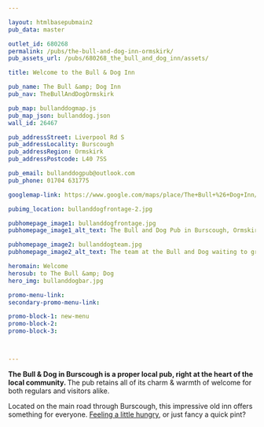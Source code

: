 ```yaml
---

layout: htmlbasepubmain2
pub_data: master

outlet_id: 680268
permalink: /pubs/the-bull-and-dog-inn-ormskirk/
pub_assets_url: /pubs/680268_the_bull_and_dog_inn/assets/

title: Welcome to the Bull & Dog Inn

pub_name: The Bull &amp; Dog Inn
pub_nav: TheBullAndDogOrmskirk

pub_map: bullanddogmap.js
pub_map_json: bullanddog.json
wall_id: 26467

pub_addressStreet: Liverpool Rd S
pub_addressLocality: Burscough
pub_addressRegion: Ormskirk
pub_addressPostcode: L40 7SS

pub_email: bullanddogpub@outlook.com
pub_phone: 01704 631775

googlemap-link: https://www.google.com/maps/place/The+Bull+%26+Dog+Inn/@53.5877643,-2.8637967,17z/data=!3m1!4b1!4m5!3m4!1s0x0:0x3393719ed871bb64!8m2!3d53.5877643!4d-2.861608

pubimg_location: bullanddogfrontage-2.jpg

pubhomepage_image1: bullanddogfrontage.jpg
pubhomepage_image1_alt_text: The Bull and Dog Pub in Burscough, Ormskirk.

pubhomepage_image2: bullanddogteam.jpg
pubhomepage_image2_alt_text: The team at the Bull and Dog waiting to greet you.

heromain: Welcome
herosub: to The Bull &amp; Dog
hero_img: bullanddogbar.jpg

promo-menu-link:
secondary-promo-menu-link: 

promo-block-1: new-menu
promo-block-2: 
promo-block-3: 



---
```



<p><strong>The Bull & Dog in Burscough is a proper local pub, right at the heart of the local community. </strong>The pub retains all of its charm & warmth of welcome for both regulars and visitors alike.</p>
<p>Located on the main road through Burscough, this impressive old inn offers something for everyone. <a href="/pubs/the-bull-and-dog-inn-ormskirk/food-and-drink/">Feeling a little hungry</a>, or just fancy a quick pint?</p>

